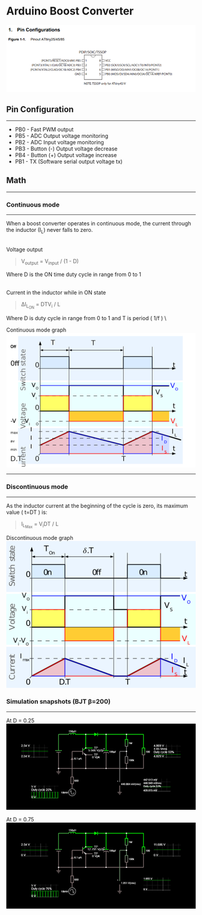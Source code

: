 # Arduino Boost Converter

![atiny85-pin-configuration](./docs/images/atiny85-pin-config.png)

## Pin Configuration

---

* PB0 - Fast PWM output
* PB5 - ADC Output voltage monitoring
* PB2 - ADC Input voltage monitoring
* PB3 - Button (-) Output voltage decrease
* PB4 - Button (+) Output voltage increase
* PB1 - TX (Software serial output voltage tx)

## Math

---

### Continuous mode

---

When a boost converter operates in continuous mode, the current through the inductor (I<sub>L</sub>) never falls to zero.

\
Voltage output
> V<sub>output</sub> = V<sub>input</sub> / (1 - D)

Where D is the ON time duty cycle in range from 0 to 1

\
Current in the inductor while in ON state
> ΔI<sub>L<sub>ON</sub></sub> = DTV<sub>i</sub> / L

Where D is duty cycle in range from 0 to 1 and T is period ( 1/f ) \

Continuous mode graph \
![continuous-mode](./docs/images/boost-converter-continuous-mode.png)

---

### Discontinuous mode

---

As the inductor current at the beginning of the cycle is zero, its maximum value ( t=DT ) is:
> I<sub>L<sub>Max</sub></sub> = V<sub>i</sub>DT / L

Discontinuous mode graph
![discontinuous-mode](./docs/images/boost-converter-discontinuous-mode.png)

### Simulation snapshots (BJT  β=200)

---

At D = 0.25
![25-percent-DT](./docs/images/simulation/bc-bjt-load-100ohm-DT-25percent.png)

At D = 0.75
![75-percent-DT](./docs/images/simulation/bc-bjt-load-100ohm-DT-75percent.png)
